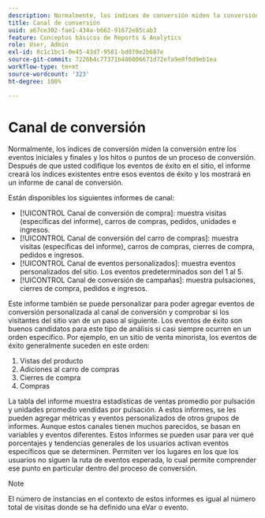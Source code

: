```yaml
---
description: Normalmente, los índices de conversión miden la conversión entre los eventos iniciales y finales y los hitos o puntos de un proceso de conversión. Después de que usted codifique los eventos de éxito en el sitio, el informe creará los índices existentes entre esos eventos de éxito y los mostrará en un informe de canal de conversión.
title: Canal de conversión
uuid: a67ce302-fae1-434a-b662-91672e85cab3
feature: Conceptos básicos de Reports & Analytics
role: User, Admin
exl-id: 8c1c1bc1-0e45-43d7-9581-bd070e2b687e
source-git-commit: 7226b4c77371b486006671d72efa9e0f0d9eb1ea
workflow-type: tm+mt
source-wordcount: '323'
ht-degree: 100%

---
```


# Canal de conversión

Normalmente, los índices de conversión miden la conversión entre los eventos iniciales y finales y los hitos o puntos de un proceso de conversión. Después de que usted codifique los eventos de éxito en el sitio, el informe creará los índices existentes entre esos eventos de éxito y los mostrará en un informe de canal de conversión.

Están disponibles los siguientes informes de canal:

* [!UICONTROL Canal de conversión de compra]: muestra visitas (específicas del informe), carros de compras, pedidos, unidades e ingresos.
* [!UICONTROL Canal de conversión del carro de compras]: muestra visitas (específicas del informe), carros de compras, cierres de compra, pedidos e ingresos.
* [!UICONTROL Canal de eventos personalizados]: muestra eventos personalizados del sitio. Los eventos predeterminados son del 1 al 5.
* [!UICONTROL Canal de conversión de campañas]: muestra pulsaciones, cierres de compra, pedidos e ingresos.

Este informe también se puede personalizar para poder agregar eventos de conversión personalizada al canal de conversión y comprobar si los visitantes del sitio van de un paso al siguiente. Los eventos de éxito son buenos candidatos para este tipo de análisis si casi siempre ocurren en un orden específico. Por ejemplo, en un sitio de venta minorista, los eventos de éxito generalmente suceden en este orden:

1. Vistas del producto
2. Adiciones al carro de compras
3. Cierres de compra
4. Compras

La tabla del informe muestra estadísticas de ventas promedio por pulsación y unidades promedio vendidas por pulsación. A estos informes, se les pueden agregar métricas y eventos personalizados de otros grupos de informes. Aunque estos canales tienen muchos parecidos, se basan en variables y eventos diferentes. Estos informes se pueden usar para ver qué porcentajes y tendencias generales de los usuarios activan eventos específicos que se determinen. Permiten ver los lugares en los que los usuarios no siguen la ruta de eventos esperada, lo cual permite comprender ese punto en particular dentro del proceso de conversión.

>[!NOTE]
>
>El número de instancias en el contexto de estos informes es igual al número total de visitas donde se ha definido una eVar o evento.
